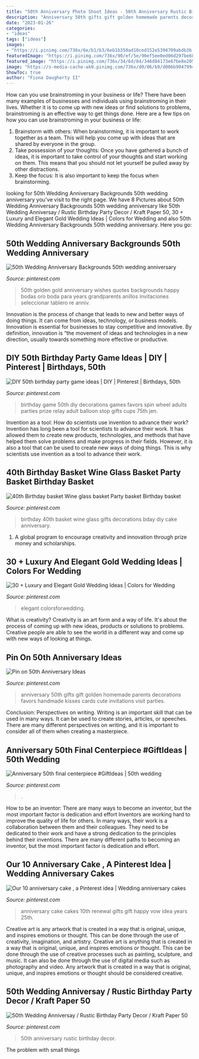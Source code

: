 ```yaml
---
title: "50th Anniversary Photo Shoot Ideas - 50th Anniversary Rustic Birthday Decor"
description: "Anniversary 50th gifts gift golden homemade parents decorations favors handmade kisses cards cute invitations visit parties"
date: "2023-01-26"
categories:
- "ideas"
tags: ["ideas"]
images:
- "https://i.pinimg.com/736x/6e/b1/b3/6eb1b350ad10ced152e5394709abdb3b.jpg"
featuredImage: "https://i.pinimg.com/736x/90/ef/5e/90ef5ee0ed06d297be68c39c816e6b03.jpg"
featured_image: "https://i.pinimg.com/736x/34/6d/84/346d84173e67be8e2053f215100ee255.jpg"
image: "https://s-media-cache-ak0.pinimg.com/736x/d0/06/b9/d006b99479948a856a9a808b35ecb656.jpg"
ShowToc: true
author: "Fiona Daugherty II"
---
```



How can you use brainstroming in your business or life?
There have been many examples of businesses and individuals using brainstroming in their lives. Whether it is to come up with new ideas or find solutions to problems, brainstroming is an effective way to get things done. Here are a few tips on how you can use brainstroming in your business or life: 
1. Brainstorm with others: When brainstorming, it is important to work together as a team. This will help you come up with ideas that are shared by everyone in the group. 
2. Take possession of your thoughts: Once you have gathered a bunch of ideas, it is important to take control of your thoughts and start working on them. This means that you should not let yourself be pulled away by other distractions. 
3. Keep the focus: It is also important to keep the focus when brainstorming.

	

		
looking for 50th Wedding Anniversary Backgrounds 50th wedding anniversary you've visit to the right page. We have 8 Pictures about 50th Wedding Anniversary Backgrounds 50th wedding anniversary like 50th Wedding Anniversay / Rustic Birthday Party Decor / Kraft Paper 50, 30 + Luxury and Elegant Gold Wedding Ideas | Colors for Wedding and also 50th Wedding Anniversary Backgrounds 50th wedding anniversary. Here you go:
		
    
## 50th Wedding Anniversary Backgrounds 50th Wedding Anniversary

<img loading=lazy src="https://i.pinimg.com/736x/24/92/1c/24921cdcd3a41a2f4c0e36ff59e3d031.jpg" onerror="this.onerror=null;this.src='https://tse3.mm.bing.net/th?id=OIP.9ffgRYcEM-cLYgAlNiIMMQHaEl&amp;pid=15.1';" alt="50th Wedding Anniversary Backgrounds 50th wedding anniversary">

_Source: pinterest.com_

>50th golden gold anniversary wishes quotes backgrounds happy bodas oro boda para years grandparents anillos invitaciones seleccionar tablero re anniv. 

	

Innovation is the process of change that leads to new and better ways of doing things. It can come from ideas, technology, or business models. Innovation is essential for businesses to stay competitive and innovative. By definition, innovation is “the movement of ideas and technologies in a new direction, usually towards something more effective or productive.

    
## DIY 50th Birthday Party Game Ideas | DIY | Pinterest | Birthdays, 50th

<img loading=lazy src="https://s-media-cache-ak0.pinimg.com/736x/d0/06/b9/d006b99479948a856a9a808b35ecb656.jpg" onerror="this.onerror=null;this.src='https://tse2.mm.bing.net/th?id=OIP.F1zX7U3Sxpo3ardrisKTHgHaJ3&amp;pid=15.1';" alt="DIY 50th birthday party game ideas | DIY | Pinterest | Birthdays, 50th">

_Source: pinterest.com_

>birthday game 50th diy decorations games favors spin wheel adults parties prize relay adult balloon stop gifts cups 75th jen. 

	

Invention as a tool: How do scientists use invention to advance their work?
Invention has long been a tool for scientists to advance their work. It has allowed them to create new products, technologies, and methods that have helped them solve problems and make progress in their fields. However, it is also a tool that can be used to create new ways of doing things. This is why scientists use invention as a tool to advance their work.

    
## 40th Birthday Basket Wine Glass Basket Party Basket Birthday Basket

<img loading=lazy src="https://i.pinimg.com/736x/34/6d/84/346d84173e67be8e2053f215100ee255.jpg" onerror="this.onerror=null;this.src='https://tse4.mm.bing.net/th?id=OIP.y8lBse_pzrAKeMYjuKQBXQHaJ3&amp;pid=15.1';" alt="40th Birthday basket Wine glass basket Party basket Birthday basket">

_Source: pinterest.com_

>birthday 40th basket wine glass gifts decorations bday diy cake anniversary. 

	

1. A global program to encourage creativity and innovation through prize money and scholarships. 

    
## 30 + Luxury And Elegant Gold Wedding Ideas | Colors For Wedding

<img loading=lazy src="https://i.pinimg.com/736x/90/ef/5e/90ef5ee0ed06d297be68c39c816e6b03.jpg" onerror="this.onerror=null;this.src='https://tse3.mm.bing.net/th?id=OIP.jXn_EAzJvsr3SFRfT3M-pwHaLF&amp;pid=15.1';" alt="30 + Luxury and Elegant Gold Wedding Ideas | Colors for Wedding">

_Source: pinterest.com_

>elegant colorsforwedding. 

	

What is creativity?
Creativity is an art form and a way of life. It's about the process of coming up with new ideas, products or solutions to problems. Creative people are able to see the world in a different way and come up with new ways of looking at things.

    
## Pin On 50th Anniversary Ideas

<img loading=lazy src="https://i.pinimg.com/736x/6e/b1/b3/6eb1b350ad10ced152e5394709abdb3b.jpg" onerror="this.onerror=null;this.src='https://tse3.mm.bing.net/th?id=OIP.p0Ri55g1cXkkGYNjuhghOAAAAA&amp;pid=15.1';" alt="Pin on 50th Anniversary Ideas">

_Source: pinterest.com_

>anniversary 50th gifts gift golden homemade parents decorations favors handmade kisses cards cute invitations visit parties. 

	

Conclusion: Perspectives on writing.
Writing is an important skill that can be used in many ways. It can be used to create stories, articles, or speeches. There are many different perspectives on writing, and it is important to consider all of them when creating a masterpiece.

    
## Anniversary 50th Final Centerpiece #GiftIdeas | 50th Wedding

<img loading=lazy src="https://i.pinimg.com/736x/a6/aa/ab/a6aaab21ff219f91b591354ea9d515fe.jpg" onerror="this.onerror=null;this.src='https://tse4.mm.bing.net/th?id=OIP.A8HsptqcTznFh7B9h7-FhAHaJ3&amp;pid=15.1';" alt="Anniversary 50th final centerpiece #GiftIdeas | 50th wedding">

_Source: pinterest.com_

>. 

	

How to be an inventor: There are many ways to become an inventor, but the most important factor is dedication and effort
Inventors are working hard to improve the quality of life for others. In many ways, their work is a collaboration between them and their colleagues. They need to be dedicated to their work and have a strong dedication to the principles behind their inventions. There are many different paths to becoming an inventor, but the most important factor is dedication and effort.

    
## Our 10 Anniversary Cake , A Pinterest Idea | Wedding Anniversary Cakes

<img loading=lazy src="https://i.pinimg.com/736x/e0/44/7c/e0447c576f95adb3c81e340bc3db123c.jpg" onerror="this.onerror=null;this.src='https://tse2.mm.bing.net/th?id=OIP.Xu1xq7QA_Vi6tsNG7GMczgHaNJ&amp;pid=15.1';" alt="Our 10 anniversary cake , a Pinterest idea | Wedding anniversary cakes">

_Source: pinterest.com_

>anniversary cake cakes 10th renewal gifts gift happy vow idea years 25th. 

	

Creative art is any artwork that is created in a way that is original, unique, and inspires emotions or thought. This can be done through the use of creativity, imagination, and artistry.
Creative art is anything that is created in a way that is original, unique, and inspires emotions or thought. This can be done through the use of creative processes such as painting, sculpture, and music. It can also be done through the use of digital media such as photography and video. Any artwork that is created in a way that is original, unique, and inspires emotions or thought should be considered creative.

    
## 50th Wedding Anniversay / Rustic Birthday Party Decor / Kraft Paper 50

<img loading=lazy src="https://i.pinimg.com/736x/45/ae/71/45ae71c710175b9586aeac642fc5c7c5.jpg" onerror="this.onerror=null;this.src='https://tse4.mm.bing.net/th?id=OIP.dekqZHUV8h8vnt7SIuAY-gHaLH&amp;pid=15.1';" alt="50th Wedding Anniversay / Rustic Birthday Party Decor / Kraft Paper 50">

_Source: pinterest.com_

>50th anniversary rustic birthday decor. 

	

The problem with small things
 

